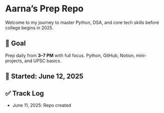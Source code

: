 # Aarna’s Prep Repo

Welcome to my journey to master Python, DSA, and core tech skills before college begins in 2025.

## 🎯 Goal
Prep daily from **3–7 PM** with full focus. Python, GitHub, Notion, mini-projects, and UPSC basics.

## 📅 Started: June 12, 2025

## ✅ Track Log
- June 11, 2025: Repo created

